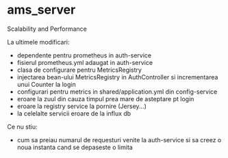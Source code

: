 # ams_server
Scalability and Performance

La ultimele modificari:
- dependente pentru prometheus in auth-service
- fisierul prometheus.yml adaugat in auth-service
- clasa de configurare pentru MetricsRegistry
- injectarea bean-ului MetricsRegistry in AuthController si incrementarea unui Counter la login
- configurari pentru metrics in shared/application.yml din config-service
- eroare la zuul din cauza timpul prea mare de asteptare pt login
- eroare la registry service la pornire (Jersey...)
- la celelalte servicii eroare de la influx db 

Ce nu stiu:
- cum sa preiau numarul de requesturi venite la auth-service si sa creez o noua instanta cand se depaseste o limita
